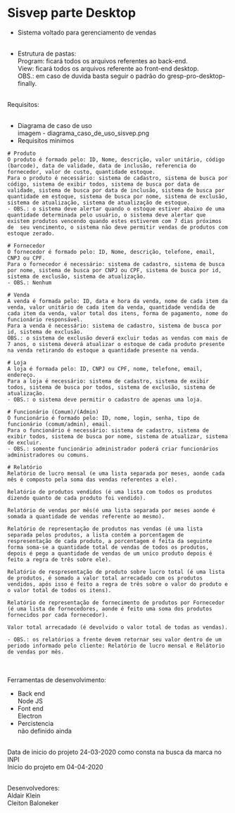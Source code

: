 # Sisvep parte Desktop

- Sistema voltado para gerenciamento de vendas<br/><br/>

- Estrutura de pastas:<br/>
Program: ficará todos os arquivos referentes ao back-end.<br/>
View: ficará todos os arquivos referente ao front-end desktop.<br/>
OBS.: em caso de duvida basta seguir o padrão do gresp-pro-desktop-finally.<br/><br/>


Requisitos:<br/><br/>
- Diagrama de caso de uso<br/>
imagem - diagrama_caso_de_uso_sisvep.png<br/>
- Requisitos minimos<br/>
```
# Produto
O produto é formado pelo: ID, Nome, descrição, valor unitário, código (barcode), data de validade, data de inclusão, referencia do fornecedor, valor de custo, quantidade estoque.
Para o produto é necessário: sistema de cadastro, sistema de busca por código, sistema de exibir todos, sistema de busca por data de validade, sistema de busca por data de inclusão, sistema de busca por quantidade em estoque, sistema de busca por nome, sistema de exclusão, sistema de atualização, sistema de atualização de estoque.
- OBS.: o sistema deve alertar quando o estoque estiver abaixo de uma quantidade determinada pelo usuário, o sistema deve alertar que existem produtos vencendo quando estes estiverem com 7 dias próximos de  seu vencimento, o sistema não deve permitir vendas de produtos com estoque zerado.

# Fornecedor
O fornecedor é formado pelo: ID, Nome, descrição, telefone, email, CNPJ ou CPF.
Para o fornecedor é necessário: sistema de cadastro, sistema de busca por nome, sistema de busca por CNPJ ou CPF, sistema de busca por id, sistema de exclusão, sistema de atualização.
- OBS.: Nenhum

# Venda
A venda é formada pelo: ID, data e hora da venda, nome de cada item da venda, valor unitário de cada item da venda, quantidade vendida de cada item da venda, valor total dos itens, forma de pagamento, nome do funcionário responsável.
Para a venda é necessário: sistema de cadastro, sistema de busca por id, sistema de exclusão.
OBS.: o sistema de exclusão deverá excluir todas as vendas com mais de 7 anos, o sistema deverá atualizar o estoque de cada produto presente na venda retirando do estoque a quantidade presente na venda.

# Loja
A loja é formada pelo: ID, CNPJ ou CPF, nome, telefone, email, endereço.
Para a loja é necessário: sistema de cadastro, sistema de exibir todos, sistema de busca por todos, sistema de exclusão, sistema de atualização.
- OBS.: o sistema deve permitir o cadastro de apenas uma loja.

# Funcionário (Comum)/(Admin)
O funcionário é formado pelo: ID, nome, login, senha, tipo de funcionário (comum/admin), email.
Para o funcionário é necessário: sistema de cadastro, sistema de exibir todos, sistema de busca por nome, sistema de atualizar, sistema de excluir.
- OBS.: somente funcionário administrador poderá criar funcionários administradores ou comuns.

# Relatório
Relatório de lucro mensal (e uma lista separada por meses, aonde cada mês é composto pela soma das vendas referentes a ele).

Relatório de produtos vendidos (é uma lista com todos os produtos dizendo quanto de cada produto foi vendido).

Relatório de vendas por mês(é uma lista separada por meses aonde é somada a quantidade de vendas referente ao mesmo).

Relatório de representação de produtos nas vendas (é uma lista separada pelos produtos, a lista contém a porcentagem de respresentação de cada produto, a porcentagem é feita da seguinte forma soma-se a quantidade total de vendas de todos os produtos, depois é pego a quantidade de vendas de um unico produto depois é feito a regra de três sobre ele). 

Relatório de respresentação de produto sobre lucro total (é uma lista de produtos, é somado a valor total arrecadado com os produtos vendidos, após isso é feito a regra de três sobre o valor do produto e o valor total de todos os itens).

Relatório de representação de fornecimento de produtos por Fornecedor (é uma lista de fornecedores, aonde é feito uma soma dos produtos fornecidos por cada fornecedor). 

Valor total arrecadado (é devolvido o valor total de todas as vendas).

- OBS.: os relatórios a frente devem retornar seu valor dentro de um periodo informado pelo cliente: Relatório de lucro mensal e Relátorio de vendas por mês.
```
<br/><br/>
Ferramentas de desenvolvimento:<br/>
- Back end<br/>
Node JS<br/>
- Font end<br/>
Electron<br/>
- Percistencia<br/>
não definido ainda<br/><br/>

Data de inicio do projeto 24-03-2020 como consta na busca da marca no INPI<br/>
Inicio do projeto em 04-04-2020<br/><br/>

Desenvolvedores:<br/>
Aldair Klein<br/>
Cleiton Baloneker<br/>
